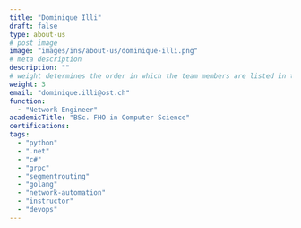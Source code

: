 ```yaml
---
title: "Dominique Illi"
draft: false
type: about-us
# post image
image: "images/ins/about-us/dominique-illi.png"
# meta description
description: ""
# weight determines the order in which the team members are listed in the about us page
weight: 3
email: "dominique.illi@ost.ch"
function: 
  - "Network Engineer"
academicTitle: "BSc. FHO in Computer Science"
certifications:
tags:
  - "python" 
  - ".net"
  - "c#"
  - "grpc"
  - "segmentrouting"
  - "golang"
  - "network-automation"
  - "instructor"
  - "devops"
---
```

